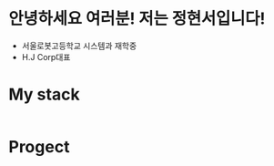 <!DOCTYPE html>
<html lang="ko">
<head>
    <meta charset="UTF-8">
    <meta http-equiv="X-UA-Compatible" content="IE=edge">
    <meta name="viewport" content="width=device-width, initial-scale=1.0">
</head>
<body>
    <h1>안녕하세요 여러분! 저는 정현서입니다!</h1>
    <ul>
        <li>서울로봇고등학교 시스템과 재학중</li>
        <li>H.J Corp대표</li>
    </ul>
    <h1>My stack</h1>
    <img src="https://img.shields.io/badge/Java-007396?style=flat-square&logo=Java&logoColor=white" alt="">
    <h1>Progect</h1>
</body>
</html>
